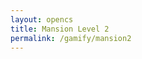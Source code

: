 ```yaml
---
layout: opencs
title: Mansion Level 2
permalink: /gamify/mansion2
---
```


<div id="gameContainer">
    <div id="promptDropDown" class="promptDropDown" style="z-index: 9999"></div>
    <canvas id='gameCanvas'></canvas>
</div>

<script type="module">
    import Game from "{{site.baseurl}}/assets/js/mansionGame/Game.js";
    import MansionLevel2 from "{{site.baseurl}}/assets/js/mansionGame/MansionLevel2.js";
    import { pythonURI, javaURI, fetchOptions } from '{{site.baseurl}}/assets/js/api/config.js';

    const environment = {
        path:"{{site.baseurl}}",
        pythonURI: pythonURI,
        javaURI: javaURI,
        fetchOptions: fetchOptions,
        gameContainer: document.getElementById("gameContainer"),
        gameCanvas: document.getElementById("gameCanvas"),
        gameLevelClasses: [MansionLevel2]
    }
    Game.main(environment);
</script>
